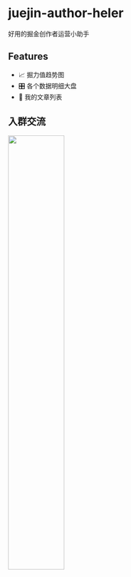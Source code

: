 # juejin-author-heler

好用的掘金创作者运营小助手

## Features

- 📈 掘力值趋势图
- 🎛 各个数据明细大盘
- 📃 我的文章列表


## 入群交流
<img src="https://img01.yzcdn.cn/upload_files/2022/11/01/FhO_EADuOLHn9FHFhC9zAp_h9_OR.jpg" width="50%">

